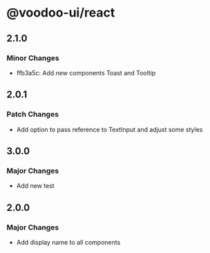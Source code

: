 # @voodoo-ui/react

## 2.1.0

### Minor Changes

- ffb3a5c: Add new components Toast and Tooltip

## 2.0.1

### Patch Changes

- Add option to pass reference to TextInput and adjust some styles

## 3.0.0

### Major Changes

- Add new test

## 2.0.0

### Major Changes

- Add display name to all components
